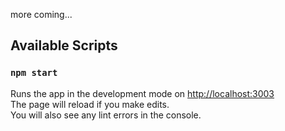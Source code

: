 more coming...

## Available Scripts

### `npm start`

Runs the app in the development mode on [http://localhost:3003](http://localhost:3003)<br />
The page will reload if you make edits.<br />
You will also see any lint errors in the console.

